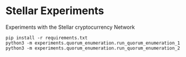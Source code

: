 # Stellar Experiments
Experiments with the Stellar cryptocurrency Network

```
pip install -r requirements.txt
python3 -m experiments.quorum_enumeration.run_quorum_enumeration_1
python3 -m experiments.quorum_enumeration.run_quorum_enumeration_2
```

